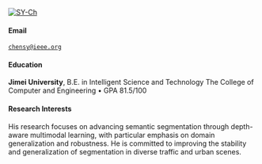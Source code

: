 [![SY-Ch](https://img.shields.io/badge/chensy-github-blue?logo=github)](https://github.com/SY-Ch)

#### Email  
<code>chensy@ieee.org</code>  

#### Education  
**Jimei University**, B.E. in Intelligent Science and Technology The College of Computer and Engineering
• GPA 81.5/100 


#### Research Interests  
His research focuses on advancing semantic segmentation through depth-aware multimodal learning, with particular emphasis on domain generalization and robustness. He is committed to improving the stability and generalization of segmentation in diverse traffic and urban scenes.
